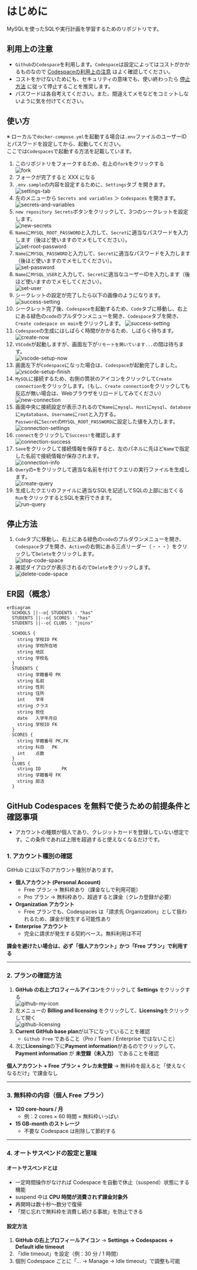 # はじめに
MySQLを使ったSQLや実行計画を学習するためのリポジトリです。

## 利用上の注意
- `Github`の`Codespace`を利用します。`Codespace`は設定によってはコストがかかるものなので [Codespaceの利用上の注意](#Codespaceの利用上の注意) はよく確認してください。
- コストをかけないためにも、セキュリティの意味でも、使い終わったら [停止方法](#停止方法) に従って停止することを推奨します。
- パスワードは各自考えてください。また、間違えてメモなどをコミットしないように気を付けてください。

## 使い方
※ ローカルで`docker-compose.yml`を起動する場合は`.env`ファイルのユーザーIDとパスワードを設定してから、起動してください。<br>ここでは`Codespaces`で起動する方法を記載しています。

1. このリポジトリをフォークするため、右上の`fork`をクリックする<br>
  ![fork](./assets/fork.png)
1. フォークが完了すると XXX になる
1. `.env.sample`の内容を設定するために、`Settings`タブ を開きます。<br>
  ![settings-tab](./assets/settings-tab.png)
1. 左のメニューから `Secrets and variables` ＞ `Codespaces` を開きます。<br>
  ![secrets-and-variables](./assets/secrets-and-variables.png)
1. `new repository Secrets`ボタンをクリックして、3つのシークレットを設定します。<br>
  ![new-secrets](./assets/new-secrets.png)
1. `Name`に`MYSQL_ROOT_PASSWORD`と入力して、`Secret`に適当なパスワードを入力します（後ほど使いますのでメモしてください）。<br>
  ![set-root-password](./assets/set-root-password.png)
1. `Name`に`MYSQL_PASSWORD`と入力して、`Secret`に適当なパスワードを入力します（後ほど使いますのでメモしてください）。<br>
  ![set-password](./assets/set-password.png)
1. `Name`に`MYSQL_USER`と入力して、`Secret`に適当なユーザーIDを入力します（後ほど使いますのでメモしてください）。<br>
  ![set-user](./assets/set-user.png)
1. シークレットの設定が完了したら以下の画像のようになります。
  ![success-setting](./assets/success-setting.png)
1. シークレット完了後、`Codespace`を起動するため、`Code`タブに移動し、右上にある緑色の`code`のプルダウンメニューを開き、`Codespace`タブを開き、`Create codespace on main`をクリックします。
  ![success-setting](./assets/start-code-space.png)
1. `Codespace`の生成にはしばらく時間がかかるため、しばらく待ちます。<br>
  ![create-now](./assets/create-now.png)
1. `VSCode`が起動しますが、画面左下が`リモートを開いています...`の間は待ちます。<br>
  ![vscode-setup-now](./assets/vscode-setup-now.png)
1. 画面左下が`Codespace`になった場合は、`Codespace`が起動完了しました。<br>
  ![vscode-setup-finish](./assets/vscode-setup-finish.png)
1. `MySQL`に接続するため、右側の筒状のアイコンをクリックして`Create connection`をクリックします。（もし、`Create connection`をクリックしても反応が無い場合は、Webブラウザをリロードしてみてください）<br>
  ![new-connection](./assets/new-connection.png)
1. 画面中央に接続設定が表示されるので`Name`に`mysql`、`Host`に`mysql`、`database`に`mydatabase`、`Username`に`root`と入力する。<br>`Password`に`Secret`の`MYSQL_ROOT_PASSWORD`に設定した値を入力します。<br>
  ![connection-settings](./assets/connection-settings.png)
1. `connect`をクリックして`Success!`を確認します<br>
  ![connection-success](./assets/connection-success.png)
1. `Save`をクリックして接続情報を保存すると、左のパネルに先ほど`Name`で指定した名前で接続情報が保存されます。<br>
  ![connection-info](./assets/connection-info.png)
1. `Query`の`+`をクリックして適当な名前を付けてクエリの実行ファイルを生成します。<br>
  ![create-query](./assets/create-query.png)
1. 生成したクエリのファイルに適当なSQLを記述してSQLの上部に出てくる`Run`をクリックするとSQLを実行できます。<br>
  ![run-query](./assets/run-query.png)

## 停止方法
1. `Code`タブに移動し、右上にある緑色の`code`のプルダウンメニューを開き、`Codespace`タブを開き、`Active`の右側にある三点リーダー（・・・）をクリックして`Delete`をクリックします。<br>
  ![stop-code-space](./assets/stop-code-space.png)
1. 確認ダイアログが表示されるので`Delete`をクリックします。<br>
  ![delete-code-space](./assets/delete-code-space.png)


## ER図（概念）
```mermaid
erDiagram
  SCHOOLS ||--o{ STUDENTS : "has"
  STUDENTS ||--o{ SCORES : "has"
  STUDENTS ||--o{ CLUBS : "joins"

  SCHOOLS {
    string 学校ID PK
    string 学校所在地
    string 地区
    string 学校名
  }
  STUDENTS {
    string 学籍番号 PK
    string 名前
    string 性別
    string 住所
    int    学年
    string クラス
    string 担任
    date   入学年月日
    string 学校ID FK
  }
  SCORES {
    string 学籍番号 PK,FK
    string 科目   PK
    int    点数
  }
  CLUBS {
    string ID        PK
    string 学籍番号 FK
    string 部活
  }
```

## GitHub Codespaces を無料で使うための前提条件と確認事項
- アカウントの種類が個人であり、クレジットカードを登録していない想定です。この条件であれば上限を超過すると使えなくなるだけです。

### 1. アカウント種別の確認
GitHub には以下のアカウント種別があります。

- **個人アカウント (Personal Account)**  
  - Free プラン → 無料枠あり（課金なしで利用可能）  
  - Pro プラン → 無料枠あり、超過すると課金（クレカ登録が必要）  
- **Organization アカウント**  
  - Free プランでも、Codespaces は「請求先 Organization」として扱われるため、課金が発生する可能性あり  
- **Enterprise アカウント**  
  - 完全に請求が発生する契約ベース。無料利用は不可  

**課金を避けたい場合は、必ず「個人アカウント」かつ「Free プラン」で利用する**

---

### 2. プランの確認方法
1. **GitHub の右上プロフィールアイコン**をクリックして **Settings**  をクリックする<br>
  ![github-my-icon](./assets/github-my-icon.png)
2. 左メニューの **Billing and licensing** をクリックして、**Licensing**をクリックして開く <br>
  ![github-licensing](./assets/github-licensing.png) 
3. **Current GitHub base plan**が以下になっていることを確認  
   - `Github Free` であること（Pro / Team / Enterprise ではないこと）  
4. 次に**Licensing**の下に**Payment information**があるのでクリックして、**Payment information** が **未登録（未入力）** であることを確認  

**個人アカウント + Free プラン + クレカ未登録** → 無料枠を超えると「使えなくなるだけ」で課金なし  

---

### 3. 無料枠の内容（個人 Free プラン）
- **120 core-hours / 月**  
  - 例：2 cores × 60 時間 = 無料枠いっぱい  
- **15 GB-month のストレージ**  
  - 不要な Codespace は削除して節約する  

---

### 4. オートサスペンドの設定と意味
#### オートサスペンドとは
- 一定時間操作がなければ Codespace を自動で休止（suspend）状態にする機能
- suspend 中は **CPU 時間が消費されず課金対象外**  
- 再開時は数十秒〜数分で復帰  
- 「閉じ忘れで無料枠を消費し続ける事故」を防止できる

#### 設定方法
1. **GitHub の右上プロフィールアイコン** → **Settings → Codespaces → Default idle timeout**  
2. 「Idle timeout」を設定（例：30 分 / 1 時間）  
3. 個別 Codespace ごとに「… → Manage → Idle timeout」で調整も可能  
